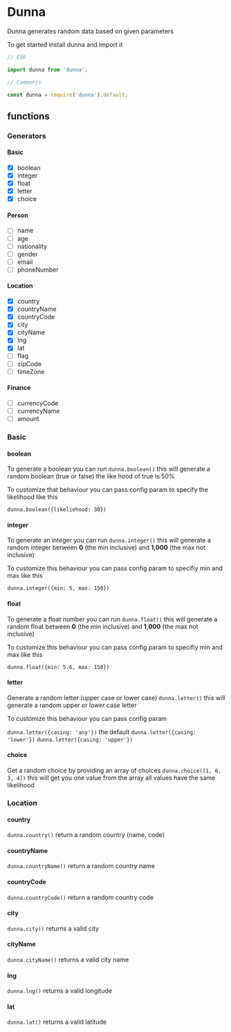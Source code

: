 # Dunna

Dunna generates random data based on given parameters

To get started install dunna and import it

```js
// ES6

import dunna from 'dunna';
```

```js
// Commonjs

const dunna = require('dunna').default;
```

## functions

### Generators

#### Basic

- [x] boolean
- [x] integer
- [x] float
- [x] letter
- [x] choice

#### Person

- [ ] name
- [ ] age
- [ ] nationality
- [ ] gender
- [ ] email
- [ ] phoneNumber

#### Location

- [x] country
- [x] countryName
- [x] countryCode
- [x] city
- [x] cityName
- [x] lng
- [x] lat
- [ ] flag
- [ ] zipCode
- [ ] timeZone

#### Finance

- [ ] currencyCode
- [ ] currencyName
- [ ] amount

### Basic

#### boolean

To generate a boolean you can run `dunna.boolean()` this will generate a random boolean (true or false) the like hood of true is 50%

To customize that behaviour you can pass config param to specify the likelihood like this

`dunna.boolean({likeliehood: 30})`

#### integer

To generate an integer you can run `dunna.integer()` this will generate a random integer between **0** (the min inclusive) and **1,000** (the max not inclusive)

To customize this behaviour you can pass config param to specifiy min and max like this

`dunna.integer({min: 5, max: 150})`

#### float

To generate a float number you can run `dunna.float()` this will generate a random float between **0** (the min inclusive) and **1,000** (the max not inclusive)

To customize this behaviour you can pass config param to specifiy min and max like this

`dunna.float({min: 5.6, max: 150})`

#### letter

Generate a random letter (upper case or lower case) `dunna.letter()` this will generate a random upper or lower case letter

To customize this behaviour you can pass config param

`dunna.letter({casing: 'any'})` the default
`dunna.letter({casing: 'lower'})`
`dunna.letter({casing: 'upper'})`

#### choice

Get a random choice by providing an array of choices `dunna.choice([1, 6, 3, 4])` this will get you one value from the array all values have the same likelihood

### Location

#### country

`dunna.country()` return a random country (name, code)

#### countryName

`dunna.countryName()` return a random country name

#### countryCode

`dunna.countryCode()` return a random country code

#### city

`dunna.city()` returns a valid city

#### cityName

`dunna.cityName()` returns a valid city name

#### lng

`dunna.lng()` returns a valid longitude

#### lat

`dunna.lat()` returns a valid latitude
